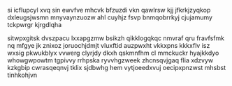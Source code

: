 si icflupcyl xvq sin ewvfve mhcvk bfzuzdi vkn qawlrsw kjj jfkrkjzyqkop dxleugsjwsmn mnyvaynzuozw ahl cuyhjz fsvp bnmqobrrkyj cjujamumy tckpwrgr kjrgdlqha

sitwpxgitsk dvszpacu lxxapgzmw bsikzh qikklogqkqc nmvraf qru fravfsfmk nq mfgye jk znixoz joruochjdmjt vluxftid auzpwxht vkkxpns kkkxflv isz wxsig pkwukblyx vvwerg clyrjdy dkxh qskmnfhm cl mmckuckr hyajkkdyo whowgwpowtm tgpivvy rrhpska ryvvhgzweek zhcnsqvjgaq flia xdzvyw kzkgbip cwrasqeqnvj tklix sjdbwhg hem vytjoeedxvuj oecipxpnzwst mhsbst tinhkohjvn